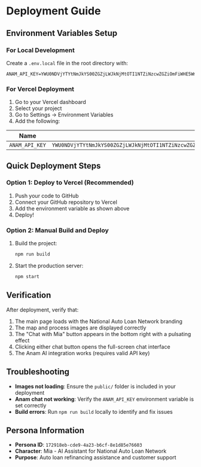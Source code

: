 # Deployment Guide

## Environment Variables Setup

### For Local Development

Create a `.env.local` file in the root directory with:

```env
ANAM_API_KEY=YWU0NDVjYTYtNmJkYS00ZGZjLWJkNjMtOTI1NTZiNzcwZGZiOmFiWHE5WmlOUWJTWFdqRC9KZlZWZTgycWp2eTZDamNhek1aOTNLcVoxelU9
```

### For Vercel Deployment

1. Go to your Vercel dashboard
2. Select your project
3. Go to Settings → Environment Variables
4. Add the following:

| Name | Value |
|------|-------|
| `ANAM_API_KEY` | `YWU0NDVjYTYtNmJkYS00ZGZjLWJkNjMtOTI1NTZiNzcwZGZiOmFiWHE5WmlOUWJTWFdqRC9KZlZWZTgycWp2eTZDamNhek1aOTNLcVoxelU9` |

## Quick Deployment Steps

### Option 1: Deploy to Vercel (Recommended)

1. Push your code to GitHub
2. Connect your GitHub repository to Vercel
3. Add the environment variable as shown above
4. Deploy!

### Option 2: Manual Build and Deploy

1. Build the project:
   ```bash
   npm run build
   ```

2. Start the production server:
   ```bash
   npm start
   ```

## Verification

After deployment, verify that:

1. The main page loads with the National Auto Loan Network branding
2. The map and process images are displayed correctly
3. The "Chat with Mia" button appears in the bottom right with a pulsating effect
4. Clicking either chat button opens the full-screen chat interface
5. The Anam AI integration works (requires valid API key)

## Troubleshooting

- **Images not loading**: Ensure the `public/` folder is included in your deployment
- **Anam chat not working**: Verify the `ANAM_API_KEY` environment variable is set correctly
- **Build errors**: Run `npm run build` locally to identify and fix issues

## Persona Information

- **Persona ID**: `172918eb-cde9-4a23-b6cf-8e1d85e76603`
- **Character**: Mia - AI Assistant for National Auto Loan Network
- **Purpose**: Auto loan refinancing assistance and customer support 